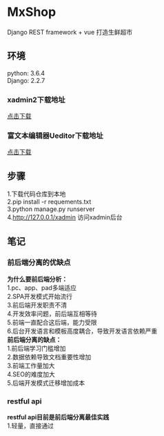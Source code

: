 # MxShop
Django REST framework + vue 打造生鲜超市<br />

## 环境
python: 3.6.4  
Django: 2.2.7

### xadmin2下载地址
[点击下载](https://github.com/sshwsfc/xadmin/tree/django2)<br /> 
### 富文本编辑器Ueditor下载地址
[点击下载](https://github.com/twz915/DjangoUeditor3/)<br /> 

## 步骤
1.下载代码仓库到本地  
2.pip install -r requements.txt  
3.python manage.py runserver  
4.http://127.0.0.1/xadmin  访问xadmin后台   
## 笔记
### 前后端分离的优缺点
**为什么要前后端分析：**  
1.pc、app、pad多端适应  
2.SPA开发模式开始流行   
3.前后端开发职责不清  
4.开发效率问题，前后端互相等待  
5.前端一直配合这后端，能力受限  
6.后台开发语言和模板高度耦合，导致开发语言依赖严重  
**前后端分离的缺点：**  
1.前后端学习门槛增加  
2.数据依赖导致文档重要性增加  
3.前端工作量加大  
4.SEO的难度加大  
5.后端开发模式迁移增加成本
### restful api
**restful api目前是前后端分离最佳实践**  
1.轻量，直接通过
